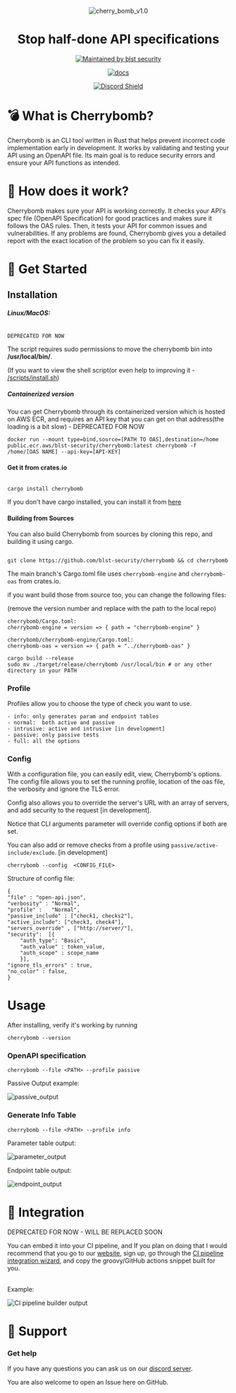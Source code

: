 
<div  align="center">

![cherry_bomb_v1.0](https://raw.githubusercontent.com/blst-security/cherrybomb/main/images/cherrybomb_github_art_v2-1%20(1).png)

  

<h1>Stop half-done API specifications</h1>

[![Maintained by blst security](https://img.shields.io/badge/maintained%20by-blst%20security-4F46E5)]()

[![docs](https://img.shields.io/badge/docs-passing-brightgreen)]()

[![Discord Shield](https://discordapp.com/api/guilds/914846937327497307/widget.png?style=shield)](https://discord.gg/WdHhv4DqwU)

</div>

  

# 💣 What is Cherrybomb?

Cherrybomb is an CLI tool written  in Rust that helps prevent incorrect code implementation early in development. It works by validating and testing your API using an OpenAPI file. Its main goal is to reduce security errors and ensure your API functions as intended.

  
  

# 🔨 How does it work?


Cherrybomb makes sure your API is working correctly. It checks your API's spec file (OpenAPI Specification) for good practices and makes sure it follows the OAS rules. Then, it tests your API for common issues and vulnerabilities. If any problems are found, Cherrybomb gives you a detailed report with the exact location of the problem so you can fix it easily.

  

# 🐾 Get Started

## Installation



##### Linux/MacOS:

```

DEPRECATED FOR NOW
```

The script requires sudo permissions to move the cherrybomb bin into <b>/usr/local/bin/</b>.</br>

(If you want to view the shell script(or even help to improving it - [/scripts/install.sh](/scripts/install.sh))

 ##### Containerized version
 You can get Cherrybomb through its containerized version which is hosted on AWS ECR, and requires an API key that you can get on that address(the loading is a bit slow) - DEPRECATED FOR NOW

```
docker run --mount type=bind,source=[PATH TO OAS],destination=/home public.ecr.aws/blst-security/cherrybomb:latest cherrybomb -f /home/[OAS NAME] --api-key=[API-KEY]
```

#### Get it from crates.io

```bash

cargo install cherrybomb

```

If you don't have cargo installed, you can install it from [here](https://doc.rust-lang.org/cargo/getting-started/installation.html)



#### Building from Sources

You can also build Cherrybomb from sources by cloning this repo, and building it using cargo.

```

git clone https://github.com/blst-security/cherrybomb && cd cherrybomb

```
The main branch's Cargo.toml file uses `cherrybomb-engine` and `cherrybomb-oas` from crates.io. 

if you want build those from source too, you can change the following files:

(remove the version number and replace with the path to the local repo)



```
cherrybomb/Cargo.toml:
cherrybomb-engine = version => { path = "cherrybomb-engine" }
```
 
```
cherrybomb/cherrybomb-engine/Cargo.toml:
cherrybomb-oas = version => { path = "../cherrybomb-oas" }
```

```
cargo build --release
sudo mv ./target/release/cherrybomb /usr/local/bin # or any other directory in your PATH
```
  

  
### Profile 
 
Profiles allow you to choose the type of check you want to use.
```
- info: only generates param and endpoint tables
- normal:  both active and passive
- intrusive: active and intrusive [in development]
- passive: only passive tests
- full: all the options
```

### Config 



With a configuration file, you can easily edit, view, Cherrybomb's options.
The config file allows you to set the running profile, location of the oas file, the verbosity and ignore the TLS error.

Config also allows you to override the server's URL with an array of servers, and add security to the request [in development]. 

Notice that CLI arguments parameter will override config options if both are set.

You can also add or remove checks from a profile using `passive/active-include/exclude`. [in development]

```
cherrybomb --config  <CONFIG_FILE>
```


Structure of config file:
```
{
"file" : "open-api.json",
"verbosity" : "Normal", 
"profile" :   "Normal",
"passive_include" : ["check1, checks2"],
"active_include": ["check3, check4"],
"servers_override" , ["http://server/"],
"security":  [{
    "auth_type": "Basic",
    "auth_value" : token_value,
    "auth_scope" : scope_name
    }],
"ignore_tls_errors" : true, 
"no_color" : false,
}
```



# Usage

After installing, verify it's working by running

```
cherrybomb --version

```

### OpenAPI specification


``` cherrybomb --file <PATH> --profile passive ```

Passive Output example:

![passive_output](https://raw.githubusercontent.com/blst-security/cherrybomb/main/images/passive1_0.png)


### Generate Info Table


```
cherrybomb --file <PATH> --profile info

```
Parameter table output:

  ![parameter_output](https://raw.githubusercontent.com/blst-security/cherrybomb/main/images/param_v1.png)

Endpoint table output:

  ![endpoint_output](https://raw.githubusercontent.com/blst-security/cherrybomb/main/images/endpoint_v1.png)




# 🍻 Integration

DEPRECATED FOR NOW - WILL BE REPLACED SOON

You can embed it into your CI pipeline, and If you plan on doing that I would recommend that you go to our [website](), sign up, go through the [CI pipeline integration wizard](), and copy the groovy/GitHub actions snippet built for you.

</br>Example:

![CI pipeline builder output](https://raw.githubusercontent.com/blst-security/cherrybomb/main/images/ci_output.png)

# 💪 Support

  

### Get help

If you have any questions you can ask us on our [discord server](https://discord.gg/WdHhv4DqwU).


You are also welcome to open an Issue here on GitHub.
